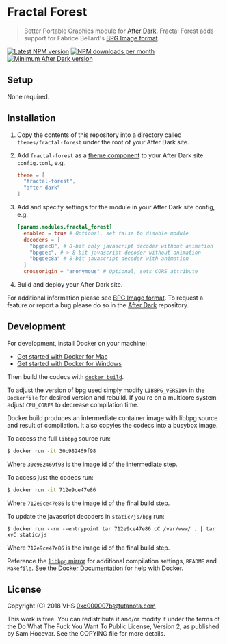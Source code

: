 # Fractal Forest

> Better Portable Graphics module for [After Dark]. Fractal Forest adds support for Fabrice Bellard's [BPG Image format](https://bellard.org/bpg/).

[![Latest NPM version](https://img.shields.io/npm/v/fractal-forest.svg?style=flat-square)](https://www.npmjs.com/package/fractal-forest)
[![NPM downloads per month](https://img.shields.io/npm/dm/fractal-forest.svg?style=flat-square)](https://www.npmjs.com/package/fractal-forest)
[![Minimum After Dark version](https://img.shields.io/badge/after%20dark->%3D%205.1.0-000000.svg?style=flat-square)](https://codeberg.org/vhs/after-dark/)

## Setup

None required.

## Installation

1. Copy the contents of this repository into a directory called `themes/fractal-forest` under the root of your After Dark site.
2. Add `fractal-forest` as a [theme component](https://gohugo.io/themes/theme-components/) to your After Dark site `config.toml`, e.g.

    ```toml
    theme = [
      "fractal-forest",
      "after-dark"
    ]
    ```

3. Add and specify settings for the module in your After Dark site config, e.g.

    ```toml
    [params.modules.fractal_forest]
      enabled = true # Optional, set false to disable module
      decoders = [
        "bpgdec8", # 8-bit only javascript decoder without animation
        "bpgdec", # > 8-bit javascript decoder without animation
        "bpgdec8a" # 8-bit javascript decoder with animation
      ]
      crossorigin = "anonymous" # Optional, sets CORS attribute
    ```

4. Build and deploy your After Dark site.

For additional information please see [BPG Image format](https://bellard.org/bpg/). To request a feature or report a bug please do so in the [After Dark] repository.

## Development

For development, install Docker on your machine:

- [Get started with Docker for Mac](https://docs.docker.com/docker-for-mac/)
- [Get started with Docker for Windows](https://docs.docker.com/docker-for-windows/)

Then build the codecs with [`docker build`](https://docs.docker.com/engine/reference/commandline/build/).

To adjust the version of bpg used simply modify `LIBBPG_VERSION` in the `Dockerfile` for desired version and rebuild. If you're on a multicore system adjust `CPU_CORES` to decrease compilation time.

Docker build produces an intermediate container image with libbpg source and result of compilation. It also copyies the codecs into a busybox image.

To access the full `libbpg` source run:

```sh
$ docker run -it 30c982469f98
```

Where `30c982469f98` is the image id of the intermediate step.

To access just the codecs run:

```sh
$ docker run -it 712e9ce47e86
```

Where `712e9ce47e86` is the image id of the final build step.

To update the javascript decoders in `static/js/bpg` run:

```
$ docker run --rm --entrypoint tar 712e9ce47e86 cC /var/www/ . | tar xvC static/js
```

Where `712e9ce47e86` is the image id of the final build step.

Reference the [`libbpg` mirror](https://codeberg.org/vhs/vhs/libbpg/) for additional compilation settings, `README` and `Makefile`. See the [Docker Documentation](https://docs.docker.com) for help with Docker.

## License

Copyright (C) 2018 VHS <0xc000007b@tutanota.com>

This work is free. You can redistribute it and/or modify it under the
terms of the Do What The Fuck You Want To Public License, Version 2,
as published by Sam Hocevar. See the COPYING file for more details.

[After Dark]: https://codeberg.org/vhs/after-dark/
